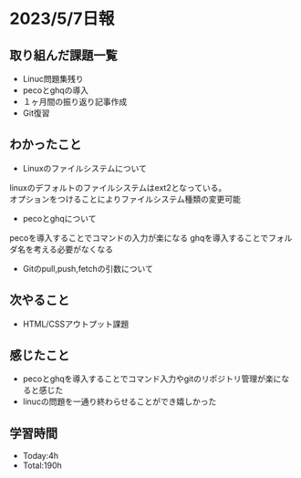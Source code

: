 # 2023/5/7日報

## 取り組んだ課題一覧
- Linuc問題集残り
- pecoとghqの導入
- １ヶ月間の振り返り記事作成
- Git復習

## わかったこと
- Linuxのファイルシステムについて

linuxのデフォルトのファイルシステムはext2となっている。<br>
オプションをつけることによりファイルシステム種類の変更可能

- pecoとghqについて

pecoを導入することでコマンドの入力が楽になる
ghqを導入することでフォルダ名を考える必要がなくなる

- Gitのpull,push,fetchの引数について


## 次やること
- HTML/CSSアウトプット課題

## 感じたこと
- pecoとghqを導入することでコマンド入力やgitのリポジトリ管理が楽になると感じた
- linucの問題を一通り終わらせることができ嬉しかった

## 学習時間
- Today:4h
- Total:190h


